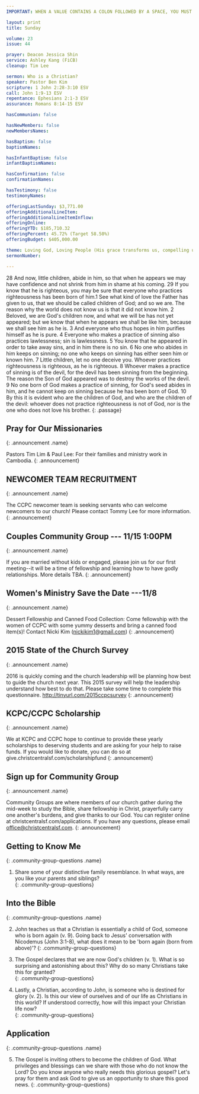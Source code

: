 ```yaml
---
IMPORTANT: WHEN A VALUE CONTAINS A COLON FOLLOWED BY A SPACE, YOU MUST USE &#58;

layout: print
title: Sunday

volume: 23
issue: 44

prayer: Deacon Jessica Shin
service: Ashley Kang (FiCB)
cleanup: Tim Lee

sermon: Who is a Christian?
speaker: Pastor Ben Kim
scripture: 1 John 2:28-3:10 ESV
call: John 1:9-13 ESV
repentance: Ephesians 2:1-3 ESV
assurance: Romans 8:14-15 ESV

hasCommunion: false

hasNewMembers: false
newMembersNames:

hasBaptism: false
baptismNames: 

hasInfantBaptism: false
infantBaptismNames: 

hasConfirmation: false
confirmationNames: 

hasTestimony: false
testimonyNames:

offeringLastSunday: $3,771.00
offeringAdditionalLineItem: 
offeringAdditionalLineItemInflow: 
offeringOnline: 
offeringYTD: $185,710.32
offeringPercent: 45.72% (Target 58.50%)
offeringBudget: $405,000.00

theme: Loving God, Loving People (His grace transforms us, compelling us to love others)
sermonNumber: 

---
```


28 And now, little children, abide in him, so that when he appears we may have confidence and not shrink from him in shame at his coming. 29 If you know that he is righteous, you may be sure that everyone who practices righteousness has been born of him.1 See what kind of love the Father has given to us, that we should be called children of God; and so we are. The reason why the world does not know us is that it did not know him. 2 Beloved, we are God's children now, and what we will be has not yet appeared; but we know that when he appears we shall be like him, because we shall see him as he is. 3 And everyone who thus hopes in him purifies himself as he is pure. 4 Everyone who makes a practice of sinning also practices lawlessness; sin is lawlessness. 5 You know that he appeared in order to take away sins, and in him there is no sin. 6 No one who abides in him keeps on sinning; no one who keeps on sinning has either seen him or known him. 7 Little children, let no one deceive you. Whoever practices righteousness is righteous, as he is righteous. 8 Whoever makes a practice of sinning is of the devil, for the devil has been sinning from the beginning. The reason the Son of God appeared was to destroy the works of the devil. 9 No one born of God makes a practice of sinning, for God's seed abides in him, and he cannot keep on sinning because he has been born of God. 10 By this it is evident who are the children of God, and who are the children of the devil: whoever does not practice righteousness is not of God, nor is the one who does not love his brother.
{: .passage}



## Pray for Our Missionaries
{: .announcement .name}

Pastors Tim Lim & Paul Lee: For their families and ministry work in Cambodia.
{: .announcement} 

## NEWCOMER TEAM RECRUITMENT
{: .announcement .name}

The CCPC newcomer team is seeking servants who can welcome newcomers to our church! Please contact Tommy Lee for more information.
{: .announcement} 

## Couples Community Group --- 11/15 1:00PM
{: .announcement .name}

If you are married without kids or engaged, please join us for our first meeting--it will be a time of fellowship and learning how to have godly relationships. More details TBA.
{: .announcement} 

## Women's Ministry Save the Date ---11/8
{: .announcement .name}

Dessert Fellowship and Canned Food Collection: Come fellowship with the women of CCPC with some yummy desserts and bring a canned food item(s)! Contact Nicki Kim (nickikim1@gmail.com)
{: .announcement} 

## 2015 State of the Church Survey
{: .announcement .name}

2016 is quickly coming and the church leadership will be planning how best to guide the church next year. This 2015 survey will help the leadership understand how best to do that. Please take some time to complete this questionnaire.
http://tinyurl.com/2015ccpcsurvey
{: .announcement}

## KCPC/CCPC Scholarship
{: .announcement .name}

We at KCPC and CCPC hope to continue to provide these yearly scholarships to deserving students and are asking for your help to raise funds. If you would like to donate, you can do so at give.christcentralsf.com/scholarshipfund
{: .announcement}

## Sign up for Community Group
{: .announcement .name}

Community Groups are where members of our church gather during the mid-week to study the Bible, share fellowship in Christ, prayerfully carry one another's burdens, and give thanks to our God. You can register online at christcentralsf.com/applications. If you have any questions, please email office@christcentralsf.com.
{: .announcement}

<!--
## Giving @ Christ Central (Temporarily removed due to lack of space)
{: .announcement .name}

You now have the option of donating and providing offering to the church online by clicking on the giving link at christcentralsf.com. Refer to the FAQ section of the site for more information. Contact Billy Kim or email give@christcentral.com. 
{: .announcement}
-->

## Getting to Know Me
{: .community-group-questions .name}

1) Share some of your distinctive family resemblance.  In what ways, are you like your parents and siblings?  
{: .community-group-questions}
 
## Into the Bible
{: .community-group-questions .name}

2) John teaches us that a Christian is essentially a child of God, someone who is born again (v. 9).  Going back to Jesus' conversation with Nicodemus (John 3:1-8), what does it mean to be 'born again (born from above)'? 
{: .community-group-questions}

3) The Gospel declares that we are now God's children (v. 1).  What is so surprising and astonishing about this?  Why do so many Christians take this for granted?  
{: .community-group-questions}

4) Lastly, a Christian, according to John, is someone who is destined for glory (v. 2).  Is this our view of ourselves and of our life as Christians in this world?  If understood correctly, how will this impact your Christian life now?  
{: .community-group-questions}

## Application
{: .community-group-questions .name}

5) The Gospel is inviting others to become the children of God.  What privileges and blessings can we share with those who do not know the Lord?  Do you know anyone who really needs this glorious gospel?  Let's pray for them and ask God to give us an opportunity to share this good news.
{: .community-group-questions}
